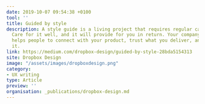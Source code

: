 ```yaml
---
date: 2019-10-07 09:54:38 +0100
tool: ''
title: Guided by style
description: A style guide is a living project that requires regular care and maintenance.
  Care for it well, and it will provide for you in return. Your company’s writing
  helps people to connect with your product, trust what you deliver, and keep using
  it.
link: https://medium.com/dropbox-design/guided-by-style-28bda5154313
site: Dropbox Design
image: "/assets/images/dropboxdesign.png"
category:
- UX writing
type: Article
preview: ''
organisation: _publications/dropbox-design.md
---
```

